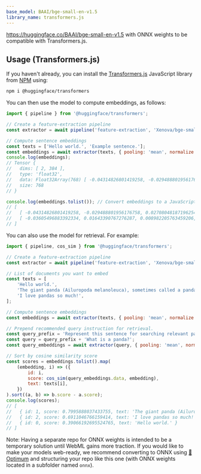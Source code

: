 ```yaml
---
base_model: BAAI/bge-small-en-v1.5
library_name: transformers.js
---
```


https://huggingface.co/BAAI/bge-small-en-v1.5 with ONNX weights to be compatible with Transformers.js.

## Usage (Transformers.js)

If you haven't already, you can install the [Transformers.js](https://huggingface.co/docs/transformers.js) JavaScript library from [NPM](https://www.npmjs.com/package/@huggingface/transformers) using:
```bash
npm i @huggingface/transformers
```

You can then use the model to compute embeddings, as follows:

```js
import { pipeline } from '@huggingface/transformers';

// Create a feature-extraction pipeline
const extractor = await pipeline('feature-extraction', 'Xenova/bge-small-en-v1.5');

// Compute sentence embeddings
const texts = ['Hello world.', 'Example sentence.'];
const embeddings = await extractor(texts, { pooling: 'mean', normalize: true });
console.log(embeddings);
// Tensor {
//   dims: [ 2, 384 ],
//   type: 'float32',
//   data: Float32Array(768) [ -0.04314826801419258, -0.029488801956176758, ... ],
//   size: 768
// }

console.log(embeddings.tolist()); // Convert embeddings to a JavaScript list
// [
//   [ -0.04314826801419258, -0.029488801956176758, 0.027080481871962547, ... ],
//   [ -0.03605496883392334, 0.01643390767276287, 0.008982205763459206, ... ]
// ]
```

You can also use the model for retrieval. For example:
```js
import { pipeline, cos_sim } from '@huggingface/transformers';

// Create a feature-extraction pipeline
const extractor = await pipeline('feature-extraction', 'Xenova/bge-small-en-v1.5');

// List of documents you want to embed
const texts = [
    'Hello world.',
    'The giant panda (Ailuropoda melanoleuca), sometimes called a panda bear or simply panda, is a bear species endemic to China.',
    'I love pandas so much!',
];

// Compute sentence embeddings
const embeddings = await extractor(texts, { pooling: 'mean', normalize: true });

// Prepend recommended query instruction for retrieval.
const query_prefix = 'Represent this sentence for searching relevant passages: '
const query = query_prefix + 'What is a panda?';
const query_embeddings = await extractor(query, { pooling: 'mean', normalize: true });

// Sort by cosine similarity score
const scores = embeddings.tolist().map(
    (embedding, i) => ({
        id: i,
        score: cos_sim(query_embeddings.data, embedding),
        text: texts[i],
    })
).sort((a, b) => b.score - a.score);
console.log(scores);
// [
//   { id: 1, score: 0.7995888037433755, text: 'The giant panda (Ailuropoda melanoleuca), sometimes called a panda bear or simply panda, is a bear species endemic to China.' },
//   { id: 2, score: 0.6911046766159414, text: 'I love pandas so much!' },
//   { id: 0, score: 0.39066192695524765, text: 'Hello world.' }
// ]
```

Note: Having a separate repo for ONNX weights is intended to be a temporary solution until WebML gains more traction. If you would like to make your models web-ready, we recommend converting to ONNX using [🤗 Optimum](https://huggingface.co/docs/optimum/index) and structuring your repo like this one (with ONNX weights located in a subfolder named `onnx`).